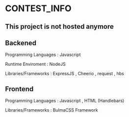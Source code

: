 # CONTEST_INFO

## This project is not hosted anymore

## Backened

Programming Languages : Javascript

Runtime Enviroment : NodeJS

Libraries/Frameworks : ExpressJS , Cheerio , request , hbs

## Frontend

Programming Languages : Javascript , HTML (Handlebars)

Libraries/Frameworks : BulmaCSS Framework
